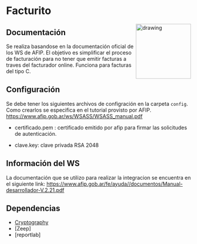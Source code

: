 # Facturito

<img src="https://100-pics.net/images/answers/es/dibujos/dibujos_18420_596869.jpeg" alt="drawing" align="right" width="150"/>

## Documentación

Se realiza basandose en la documentación oficial de los WS de AFIP.
El objetivo es simplificar el proceso de facturación para no tener que emitir facturas a traves del facturador online. Funciona para facturas del tipo C.

## Configuración

Se debe tener los siguientes archivos de configración en la carpeta `config`. Como crearlos se especifica en el tutorial provisto por AFIP.
https://www.afip.gob.ar/ws/WSASS/WSASS_manual.pdf

- certificado.pem : certificado emitido por afip para firmar las solicitudes de autenticación.

- clave.key: clave privada RSA 2048

## Información del WS

La documentación que se utilizo para realizar la integracion se encuentra en el siguiente link:
https://www.afip.gob.ar/fe/ayuda//documentos/Manual-desarrollador-V.2.21.pdf

## Dependencias

- [Cryptography](https://pypi.org/project/cryptography/)
- [Zeep]
- [reportlab]
